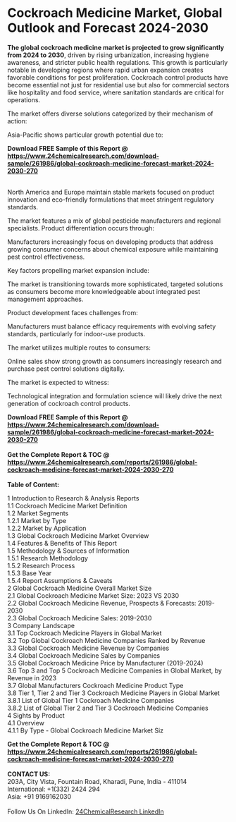 <h1>Cockroach Medicine Market, Global Outlook and Forecast 2024-2030</h1><p><strong>The global cockroach medicine market is projected to grow significantly from 2024 to 2030</strong>, driven by rising urbanization, increasing hygiene awareness, and stricter public health regulations. This growth is particularly notable in developing regions where rapid urban expansion creates favorable conditions for pest proliferation. Cockroach control products have become essential not just for residential use but also for commercial sectors like hospitality and food service, where sanitation standards are critical for operations.</p><p>The market offers diverse solutions categorized by their mechanism of action:</p><p>Asia-Pacific shows particular growth potential due to:</p><div><b>Download FREE Sample of this Report @ 
            <a href="https://www.24chemicalresearch.com/download-sample/261986/global-cockroach-medicine-forecast-market-2024-2030-270">
            https://www.24chemicalresearch.com/download-sample/261986/global-cockroach-medicine-forecast-market-2024-2030-270</a></b></div><br><p>North America and Europe maintain stable markets focused on product innovation and eco-friendly formulations that meet stringent regulatory standards.</p><p>The market features a mix of global pesticide manufacturers and regional specialists. Product differentiation occurs through:</p><p>Manufacturers increasingly focus on developing products that address growing consumer concerns about chemical exposure while maintaining pest control effectiveness.</p><p>Key factors propelling market expansion include:</p><p>The market is transitioning towards more sophisticated, targeted solutions as consumers become more knowledgeable about integrated pest management approaches.</p><p>Product development faces challenges from:</p><p>Manufacturers must balance efficacy requirements with evolving safety standards, particularly for indoor-use products.</p><p>The market utilizes multiple routes to consumers:</p><p>Online sales show strong growth as consumers increasingly research and purchase pest control solutions digitally.</p><p>The market is expected to witness:</p><p>Technological integration and formulation science will likely drive the next generation of cockroach control products.</p><div><b>Download FREE Sample of this Report @ 
            <a href="https://www.24chemicalresearch.com/download-sample/261986/global-cockroach-medicine-forecast-market-2024-2030-270">
            https://www.24chemicalresearch.com/download-sample/261986/global-cockroach-medicine-forecast-market-2024-2030-270</a></b></div><br><div><b>Get the Complete Report & TOC @ 
            <a href="https://www.24chemicalresearch.com/reports/261986/global-cockroach-medicine-forecast-market-2024-2030-270">
            https://www.24chemicalresearch.com/reports/261986/global-cockroach-medicine-forecast-market-2024-2030-270</a></b></div><br>
            <b>Table of Content:</b><p>1 Introduction to Research & Analysis Reports<br />
    1.1 Cockroach Medicine Market Definition<br />
    1.2 Market Segments<br />
        1.2.1 Market by Type<br />
        1.2.2 Market by Application<br />
    1.3 Global Cockroach Medicine Market Overview<br />
    1.4 Features & Benefits of This Report<br />
    1.5 Methodology & Sources of Information<br />
        1.5.1 Research Methodology<br />
        1.5.2 Research Process<br />
        1.5.3 Base Year<br />
        1.5.4 Report Assumptions & Caveats<br />
2 Global Cockroach Medicine Overall Market Size<br />
    2.1 Global Cockroach Medicine Market Size: 2023 VS 2030<br />
    2.2 Global Cockroach Medicine Revenue, Prospects & Forecasts: 2019-2030<br />
    2.3 Global Cockroach Medicine Sales: 2019-2030<br />
3 Company Landscape<br />
    3.1 Top Cockroach Medicine Players in Global Market<br />
    3.2 Top Global Cockroach Medicine Companies Ranked by Revenue<br />
    3.3 Global Cockroach Medicine Revenue by Companies<br />
    3.4 Global Cockroach Medicine Sales by Companies<br />
    3.5 Global Cockroach Medicine Price by Manufacturer (2019-2024)<br />
    3.6 Top 3 and Top 5 Cockroach Medicine Companies in Global Market, by Revenue in 2023<br />
    3.7 Global Manufacturers Cockroach Medicine Product Type<br />
    3.8 Tier 1, Tier 2 and Tier 3 Cockroach Medicine Players in Global Market<br />
        3.8.1 List of Global Tier 1 Cockroach Medicine Companies<br />
        3.8.2 List of Global Tier 2 and Tier 3 Cockroach Medicine Companies<br />
4 Sights by Product<br />
    4.1 Overview<br />
        4.1.1 By Type - Global Cockroach Medicine Market Siz</p><div><b>Get the Complete Report & TOC @ 
            <a href="https://www.24chemicalresearch.com/reports/261986/global-cockroach-medicine-forecast-market-2024-2030-270">
            https://www.24chemicalresearch.com/reports/261986/global-cockroach-medicine-forecast-market-2024-2030-270</a></b></div><br><b>CONTACT US:</b><br>
            203A, City Vista, Fountain Road, Kharadi, Pune, India - 411014<br>
            International: +1(332) 2424 294<br>
            Asia: +91 9169162030 <br><br>
            Follow Us On LinkedIn: <a href="https://www.linkedin.com/company/24chemicalresearch/">24ChemicalResearch LinkedIn</a>